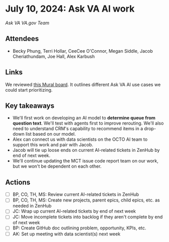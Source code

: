 # July 10, 2024: Ask VA AI work
_Ask VA VA.gov Team_

## Attendees
- Becky Phung, Terri Hollar, CeeCee O'Connor, Megan Siddle, Jacob Cheriathundam, Joe Hall, Alex Karbush

## Links
We reviewed [this Mural board](https://app.mural.co/t/departmentofveteransaffairs9999/m/departmentofveteransaffairs9999/1719949263359/22d8bf1e2d70fac8a9da7e57ca6642e2e23724fb?sender=u44efa807e992cacf10cf3697). It outlines different Ask VA AI use cases we could start prioritizing. 

## Key takeaways
- We'll first work on developing an AI model to **determine queue from question text**. We'll test with agents first to improve rerouting. We'll also need to understand CRM's capability to recommend items in a drop-down list based on our model.
- Alex can connect us with data scientists on the OCTO AI team to support this work and pair with Jacob.
- Jacob will tie up loose ends on current AI-related tickets in ZenHub by end of next week.
- We'll continue updating the MCT issue code report team on our work, but we won't be dependent on each other.

## Actions
- [ ] BP, CO, TH, MS: Review current AI-related tickets in ZenHub
- [ ] BP, CO, TH, MS: Create new projects, parent epics, child epics, etc. as needed in ZenHub
- [ ] JC: Wrap up current AI-related tickets by end of next week
- [ ] JC: Move incomplete tickets into backlog if they aren't complete by end of next week
- [ ] BP: Create GitHub doc outlining problem, opportunity, KPIs, etc. 
- [ ] AK: Set up meeting with data scientist(s) next week
